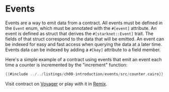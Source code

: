 # Events

Events are a way to emit data from a contract. All events must be defined in the `Event` enum, which must be annotated with the `#[event]` attribute.
An event is defined as struct that derives the `#[starknet::Event]` trait. The fields of that struct correspond to the data that will be emitted. An event can be indexed for easy and fast access when querying the data at a later time. Events data can be indexed by adding a `#[key]` attribute to a field member.

Here's a simple example of a contract using events that emit an event each time a counter is incremented by the "increment" function:

```rust
{{#include ../../listings/ch00-introduction/events/src/counter.cairo}}
```
Visit contract on [Voyager](https://goerli.voyager.online/contract/0x022e3B59518EA04aBb5da671ea04ecC3a154400f226d2Df38eFE146741b9E2F6) or play with it in [Remix](https://remix.ethereum.org/?#activate=Starknet&url=https://github.com/NethermindEth/StarknetByExample/blob/main/listings/ch00-introduction/events/src/counter.cairo).

